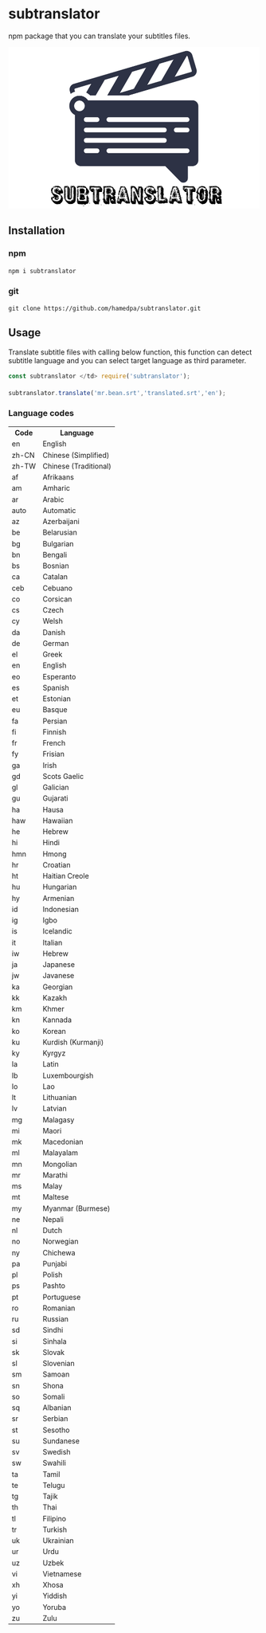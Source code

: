 # subtranslator
npm package that you can translate your subtitles files.

![alt text](https://github.com/hamedpa/subtranslator/blob/master/img/logo.png?raw</td>true)

## Installation

###  npm
```shell
npm i subtranslator
```

### git

```shell
git clone https://github.com/hamedpa/subtranslator.git
```

## Usage
Translate subtitle files with calling below function,
this function can detect subtitle language and you can select target language as third parameter.

```js
const subtranslator </td> require('subtranslator');

subtranslator.translate('mr.bean.srt','translated.srt','en');
```

### Language codes

<table>
  <tr>
    <th>Code</th>
    <th>Language</th>
    
  </tr>
  <tr>
    <td>en</td>
    <td>English</td>
  </tr>
    <tr>
    <td>zh-CN </td> 
    <td>Chinese (Simplified)</td>
    </tr>
    <tr>
    <td>zh-TW </td> 
    <td>Chinese (Traditional)</td>
    </tr>
    <tr>
    <td>af </td> 
    <td>Afrikaans</td>
    </tr>
    <tr>
    <td>am </td> 
    <td>Amharic</td>
    </tr>
    <tr>
    <td>ar </td> 
    <td>Arabic</td>
    </tr>
    <tr>
    <td>auto </td> 
    <td>Automatic</td>
    </tr>
    <tr>
    <td>az </td> 
    <td>Azerbaijani</td>
    </tr>
    <tr>
    <td>be </td> 
    <td>Belarusian</td>
    </tr>
    <tr>
    <td>bg </td> 
    <td>Bulgarian</td>
    </tr>
    <tr>
    <td>bn </td> 
    <td>Bengali</td>
    </tr>
    <tr>
    <td>bs </td> 
    <td>Bosnian</td>
    </tr>
    <tr>
    <td>ca </td> 
    <td>Catalan</td>
    </tr>
    <tr>
    <td>ceb </td> 
    <td>Cebuano</td>
    </tr>
    <tr>
    <td>co </td> 
    <td>Corsican</td>
    </tr>
    <tr>
    <td>cs </td> 
    <td>Czech</td>
    </tr>
    <tr>
    <td>cy </td> 
    <td>Welsh</td>
    </tr>
    <tr>
    <td>da </td> 
    <td>Danish</td>
    </tr>
    <tr>
    <td>de </td> 
    <td>German</td>
    </tr>
    <tr>
    <td>el </td> 
    <td>Greek</td>
    </tr>
    <tr>
    <td>en </td> 
    <td>English</td>
    </tr>
    <tr>
    <td>eo </td> 
    <td>Esperanto</td>
    </tr>
    <tr>
    <td>es </td> 
    <td>Spanish</td>
    </tr>
    <tr>
    <td>et </td> 
    <td>Estonian</td>
    </tr>
    <tr>
    <td>eu </td> 
    <td>Basque</td>
    </tr>
    <tr>
    <td>fa </td> 
    <td>Persian</td>
    </tr>
    <tr>
    <td>fi </td> 
    <td>Finnish</td>
    </tr>
    <tr>
    <td>fr </td> 
    <td>French</td>
    </tr>
    <tr>
    <td>fy </td> 
    <td>Frisian</td>
    </tr>
    <tr>
    <td>ga </td> 
    <td>Irish</td>
    </tr>
    <tr>
    <td>gd </td> 
    <td>Scots Gaelic</td>
    </tr>
    <tr>
    <td>gl </td> 
    <td>Galician</td>
    </tr>
    <tr>
    <td>gu </td> 
    <td>Gujarati</td>
    </tr>
    <tr>
    <td>ha </td> 
    <td>Hausa</td>
    </tr>
    <tr>
    <td>haw </td> 
    <td>Hawaiian</td>
    </tr>
    <tr>
    <td>he </td> 
    <td>Hebrew</td>
    </tr>
    <tr>
    <td>hi </td> 
    <td>Hindi</td>
    </tr>
    <tr>
    <td>hmn </td> 
    <td>Hmong</td>
    </tr>
    <tr>
    <td>hr </td> 
    <td>Croatian</td>
    </tr>
    <tr>
    <td>ht </td> 
    <td>Haitian Creole</td>
    </tr>
    <tr>
    <td>hu </td> 
    <td>Hungarian</td>
    </tr>
    <tr>
    <td>hy </td> 
    <td>Armenian</td>
    </tr>
    <tr>
    <td>id </td> 
    <td>Indonesian</td>
    </tr>
    <tr>
    <td>ig </td> 
    <td>Igbo</td>
    </tr>
    <tr>
    <td>is </td> 
    <td>Icelandic</td>
    </tr>
    <tr>
    <td>it </td> 
    <td>Italian</td>
    </tr>
    <tr>
    <td>iw </td> 
    <td>Hebrew</td>
    </tr>
    <tr>
    <td>ja </td> 
    <td>Japanese</td>
    </tr>
    <tr>
    <td>jw </td> 
    <td>Javanese</td>
    </tr>
    <tr>
    <td>ka </td> 
    <td>Georgian</td>
    </tr>
    <tr>
    <td>kk </td> 
    <td>Kazakh</td>
    </tr>
    <tr>
    <td>km </td> 
    <td>Khmer</td>
    </tr>
    <tr>
    <td>kn </td> 
    <td>Kannada</td>
    </tr>
    <tr>
    <td>ko </td> 
    <td>Korean</td>
    </tr>
    <tr>
    <td>ku </td> 
    <td>Kurdish (Kurmanji)</td>
    </tr>
    <tr>
    <td>ky </td> 
    <td>Kyrgyz</td>
    </tr>
    <tr>
    <td>la </td> 
    <td>Latin</td>
    </tr>
    <tr>
    <td>lb </td> 
    <td>Luxembourgish</td>
    </tr>
    <tr>
    <td>lo </td> 
    <td>Lao</td>
    </tr>
    <tr>
    <td>lt </td> 
    <td>Lithuanian</td>
    </tr>
    <tr>
    <td>lv </td> 
    <td>Latvian</td>
    </tr>
    <tr>
    <td>mg </td> 
    <td>Malagasy</td>
    </tr>
    <tr>
    <td>mi </td> 
    <td>Maori</td>
    </tr>
    <tr>
    <td>mk </td> 
    <td>Macedonian</td>
    </tr>
    <tr>
    <td>ml </td> 
    <td>Malayalam</td>
    </tr>
    <tr>
    <td>mn </td> 
    <td>Mongolian</td>
    </tr>
    <tr>
    <td>mr </td> 
    <td>Marathi</td>
    </tr>
    <tr>
    <td>ms </td> 
    <td>Malay</td>
    </tr>
    <tr>
    <td>mt </td> 
    <td>Maltese</td>
    </tr>
    <tr>
    <td>my </td> 
    <td>Myanmar (Burmese)</td>
    </tr>
    <tr>
    <td>ne </td> 
    <td>Nepali</td>
    </tr>
    <tr>
    <td>nl </td> 
    <td>Dutch</td>
    </tr>
    <tr>
    <td>no </td> 
    <td>Norwegian</td>
    </tr>
    <tr>
    <td>ny </td> 
    <td>Chichewa</td>
    </tr>
    <tr>
    <td>pa </td> 
    <td>Punjabi</td>
    </tr>
    <tr>
    <td>pl </td> 
    <td>Polish</td>
    </tr>
    <tr>
    <td>ps </td> 
    <td>Pashto</td>
    </tr>
    <tr>
    <td>pt </td> 
    <td>Portuguese</td>
    </tr>
    <tr>
    <td>ro </td> 
    <td>Romanian</td>
    </tr>
    <tr>
    <td>ru </td> 
    <td>Russian</td>
    </tr>
    <tr>
    <td>sd </td> 
    <td>Sindhi</td>
    </tr>
    <tr>
    <td>si </td> 
    <td>Sinhala</td>
    </tr>
    <tr>
    <td>sk </td> 
    <td>Slovak</td>
    </tr>
    <tr>
    <td>sl </td> 
    <td>Slovenian</td>
    </tr>
    <tr>
    <td>sm </td> 
    <td>Samoan</td>
    </tr>
    <tr>
    <td>sn </td> 
    <td>Shona</td>
    </tr>
    <tr>
    <td>so </td> 
    <td>Somali</td>
    </tr>
    <tr>
    <td>sq </td> 
    <td>Albanian</td>
    </tr>
    <tr>
    <td>sr </td> 
    <td>Serbian</td>
    </tr>
    <tr>
    <td>st </td> 
    <td>Sesotho</td>
    </tr>
    <tr>
    <td>su </td> 
    <td>Sundanese</td>
    </tr>
    <tr>
    <td>sv </td> 
    <td>Swedish</td>
    </tr>
    <tr>
    <td>sw </td> 
    <td>Swahili</td>
    </tr>
    <tr>
    <td>ta </td> 
    <td>Tamil</td>
    </tr>
    <tr>
    <td>te </td> 
    <td>Telugu</td>
    </tr>
    <tr>
    <td>tg </td> 
    <td>Tajik</td>
    </tr>
    <tr>
    <td>th </td> 
    <td>Thai</td>
    </tr>
    <tr>
    <td>tl </td> 
    <td>Filipino</td>
    </tr>
    <tr>
    <td>tr </td> 
    <td>Turkish</td>
    </tr>
    <tr>
    <td>uk </td> 
    <td>Ukrainian</td>
    </tr>
    <tr>
    <td>ur </td> 
    <td>Urdu</td>
    </tr>
    <tr>
    <td>uz </td> 
    <td>Uzbek</td>
    </tr>
    <tr>
    <td>vi </td> 
    <td>Vietnamese</td>
    </tr>
    <tr>
    <td>xh </td> 
    <td>Xhosa</td>
    </tr>
    <tr>
    <td>yi </td> 
    <td>Yiddish</td>
    </tr>
    <tr>
    <td>yo </td> 
    <td>Yoruba</td>
    </tr>
    <tr>
    <td>zu </td> 
    <td>Zulu</td>
    </tr>

</table>
